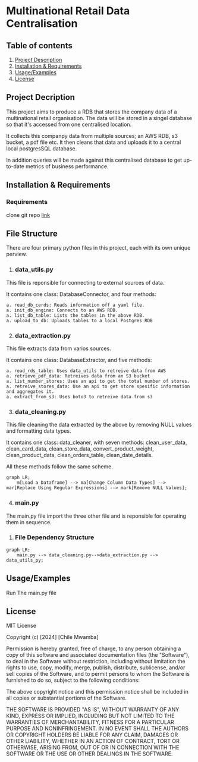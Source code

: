 # Multinational Retail Data Centralisation

## Table of contents

1. [Project Description](#project-decription)
1. [Installation & Requirements](#installation--requirements)
1. [Usage/Examples](#usageexamples)
1. [License](#license)

## Project Decription

This project aims to produce a RDB that stores the company data of a multinational retail organisation. The data will be stored in a singel database so that it's accessed from one centralised location.

It collects this companpy data from multiple sources; an AWS RDB, s3 bucket, a pdf file etc. It then cleans that data and uploads it to a central local postgresSQL database.

In addition queries will be made against this centralised database to get up-to-date metrics of business performance.

## Installation & Requirements

### Requirements

clone git repo [link](https://github.com/ChileMathAcc/multinational-retail-data-centralisation578.git)



## File Structure

There are four primary python files in this project, each with its own unique perview.

1. ### data_utils.py

This file is reponsible for connecting to external sources of data.

It contains one class: DatabaseConnector, and four methods:

    a. read_db_cerds: Reads information off a yaml file.
    a. init_db_engine: Connects to an AWS RDB.
    a. list_db_table: Lists the tables in the above RDB.
    a. upload_to_db: Uploads tables to a local Postgres RDB

2. ### data_extraction.py

This file extracts data from varios sources.

It contains one class: DatabaseExtractor, and five methods:

    a. read_rds_table: Uses data_utils to retreive data from AWS
    a. retrieve_pdf_data: Retreives data from an S3 bucket
    a. list_number_stores: Uses an api to get the total number of stores.
    a. retreive_stores_data: Use an api to get store spesific information and aggregates it.
    a. extract_from_s3: Uses boto3 to retreive data from s3

3. ### data_cleaning.py

This file cleaning the data extracted by the above by removing NULL values and formatting data types.

It contains one class: data_cleaner, with seven methods: clean_user_data, clean_card_data, clean_store_data, convert_product_weight, clean_product_data, clean_orders_table, clean_date_details.

All these methods follow the same scheme.

```mermaid
graph LR;
    m[Load a Dataframe] --> ma[Change Column Data Types] --> mar[Replace Using Regular Expressions] --> mark[Remove NULL Values];
```

4. ### main.py

The main.py file import the three other file and is reponsible for operating them in sequence.

1. ### File Dependency Structure

```mermaid
graph LR;
    main.py --> data_cleaning.py-->data_extraction.py --> data_utils_py;
```

## Usage/Examples

Run The main.py file

## License

MIT License

Copyright (c) [2024] [Chile Mwamba]

Permission is hereby granted, free of charge, to any person obtaining a copy
of this software and associated documentation files (the "Software"), to deal
in the Software without restriction, including without limitation the rights
to use, copy, modify, merge, publish, distribute, sublicense, and/or sell
copies of the Software, and to permit persons to whom the Software is
furnished to do so, subject to the following conditions:

The above copyright notice and this permission notice shall be included in all
copies or substantial portions of the Software.

THE SOFTWARE IS PROVIDED "AS IS", WITHOUT WARRANTY OF ANY KIND, EXPRESS OR
IMPLIED, INCLUDING BUT NOT LIMITED TO THE WARRANTIES OF MERCHANTABILITY,
FITNESS FOR A PARTICULAR PURPOSE AND NONINFRINGEMENT. IN NO EVENT SHALL THE
AUTHORS OR COPYRIGHT HOLDERS BE LIABLE FOR ANY CLAIM, DAMAGES OR OTHER
LIABILITY, WHETHER IN AN ACTION OF CONTRACT, TORT OR OTHERWISE, ARISING FROM,
OUT OF OR IN CONNECTION WITH THE SOFTWARE OR THE USE OR OTHER DEALINGS IN THE
SOFTWARE.